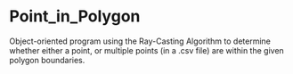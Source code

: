 # Point_in_Polygon

Object-oriented program using the Ray-Casting Algorithm to determine whether either a point, or multiple points (in a .csv file)
are within the given polygon boundaries. 
